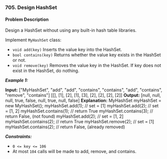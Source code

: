 ### 705. Design HashSet

#### Problem Description

Design a HashSet without using any built-in hash table libraries.

Implement `MyHashSet` class:

- `void add(key)` Inserts the value key into the HashSet.
- `bool contains(key)` Returns whether the value key exists in the HashSet or not.
- `void remove(key)` Removes the value key in the HashSet. If key does not exist in the HashSet, do nothing.

**_Example 1:_**

**Input:** ["MyHashSet", "add", "add", "contains", "contains", "add", "contains", "remove", "contains"]
[[], [1], [2], [1], [3], [2], [2], [2], [2]]
**Output:** [null, null, null, true, false, null, true, null, false]
**Explanation:**
MyHashSet myHashSet = new MyHashSet();
myHashSet.add(1); // set = [1]
myHashSet.add(2); // set = [1, 2]
myHashSet.contains(1); // return True
myHashSet.contains(3); // return False, (not found)
myHashSet.add(2); // set = [1, 2]
myHashSet.contains(2); // return True
myHashSet.remove(2); // set = [1]
myHashSet.contains(2); // return False, (already removed)

**_Constraints:_**

- `0 <= key <= 106`
- At most `104` calls will be made to add, remove, and contains.
